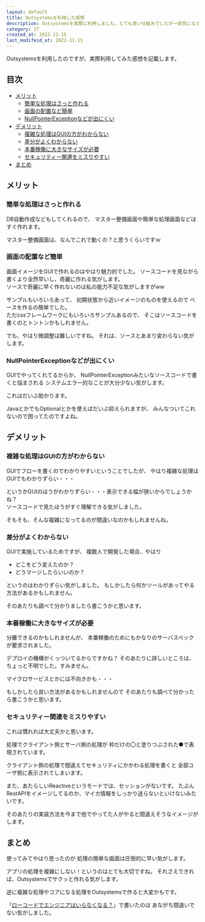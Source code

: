 ```yaml
---
layout: default
title: Outsystemsを利用した感想
description: Outsystemsを実際に利用しました。とても良い仕組みでしたが一部気になるところもあったのでメリット、デメリット両方記載します。
category: IT
created_at: 2022-11-15
last_modifeid_at: 2022-11-15
---
```


Outsystemsを利用したのですが、実際利用してみた感想を記載します。

## 目次

- [メリット](#anchor1)  
  - [簡単な処理はさっと作れる](#anchor1-1)
  - [画面の配置など簡単](#anchor1-2)
  - [NullPointerExceptionなどが出にくい](#anchor1-3)
- [デメリット](#anchor2)  
  - [複雑な処理はGUIの方がわからない](#anchor2-1)
  - [差分がよくわからない](#anchor2-2)
  - [本番稼働に大きなサイズが必要](#anchor2-3)
  - [セキュリティー関連をミスりやすい](#anchor2-4)
- [まとめ](#anchor3)

<a id="anchor1"></a>

## メリット

<a id="anchor1-1"></a>

### 簡単な処理はさっと作れる

DB自動作成などもしてくれるので、
マスター整備画面や簡単な処理画面などは
すぐ作れます。

マスター整備画面は、なんでこれで動くの？と思うくらいですｗ

<a id="anchor1-2"></a>

### 画面の配置など簡単

画面イメージをGUIで作れるのはやはり魅力的でした。
ソースコードを見ながら書くより全然早いし、奇麗に作れる気がします。  
ソースで奇麗に早く作れないのは私の能力不足な気がしますがww

サンプルもいろいろあって、
初期状態から近いイメージのものを使えるので
ベースを作るの簡単でした。  
ただcssフレームワークにもいろいろサンプルあるので、
そこはソースコードを書くのとトントンかもしれません。

でも、やはり微調整は難しいですね。
それは、ソースとあまり変わらない気がします。

<a id="anchor1-3"></a>

### NullPointerExceptionなどが出にくい

GUIでやってくれてるからか、
NullPointerExceptionみたいなソースコードで書くと悩まされる
システムエラー的なことが大分少ない気がします。

これはだいぶ助かります。

JavaとかでもOptionalとかを使えばだいぶ抑えられますが、
みんなついてこれないので困ってたのですよね。

<a id="anchor2"></a>

## デメリット

<a id="anchor2-1"></a>

### 複雑な処理はGUIの方がわからない

GUIでフローを書くのでわかりやすいということでしたが、
やはり複雑な処理はGUIでもわかりずらい・・・

というかGUIのほうがわかりずらい・・・表示できる幅が狭いからでしょうかね？  
ソースコードで見たほうがすぐ理解できる気がしました。

そもそも、そんな複雑になってるのが間違いなのかもしれませんね。

<a id="anchor2-2"></a>

### 差分がよくわからない

GUIで実施しているためですが、
複数人で開発した場合、やはり
- どこをどう変えたのか？
- どうマージしたらいいのか？

というのはわかりずらい気がしました。
もしかしたら何かツールがあってやる方法があるかもしれません。

そのあたりも調べて分かりましたら書こうかと思います。

<a id="anchor2-3"></a>

### 本番稼働に大きなサイズが必要

分離できるのかもしれませんが、
本番稼働のためにもかなりのサーバスペックが要求されました。

デプロイの機構がくっついてるからですかね？
そのあたりに詳しいところは、ちょっと不明でした。すみません。

マイクロサービスとかには不向きかも・・・

もしかしたら良い方法があるかもしれませんので
そのあたりも調べて分かったら書こうかと思います。

<a id="anchor2-4"></a>

### セキュリティー関連をミスりやすい

これは慣れれば大丈夫かと思います。

処理でクライアント側とサーバ側の処理が
枠だけの〇と塗りつぶされた●で表現されています。

クライアント側の処理で間違えてセキュリティにかかわる処理を書くと
全部ユーザ側に表示されてしまいます。

また、あたらしいReactiveというモードでは、セッションがないです。
たぶんRestAPIをイメージしてるのか、マイカ情報をしっかり送らないといけないみたいです。

そのあたりの実装方法を今まで他でやってた人がやると間違えそうなイメージがします。

<a id="anchor3"></a>

## まとめ

使ってみてやはり思ったのが
処理の簡単な画面は圧倒的に早い気がします。

アプリの処理を複雑にしない！というのはとても大切ですね。
それさえできれば、Outsystemsでサクッと作れる気がします。

逆に複雑な処理やコアになる処理をOutsystemsで作ると大変かもです。

「[ローコードでエンジニアはいらなくなる？](/it/other/lowcoadFuture.html)」で書いたのは
あながち間違いでない気がしました。
